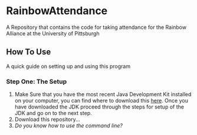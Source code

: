 # RainbowAttendance
A Repository that contains the code for taking attendance for the Rainbow Alliance at the University of Pittsburgh


## How To Use
A quick guide on setting up and using this program

### Step One: The Setup
1. Make Sure that you have the most recent Java Development Kit installed on your computer, you can find where to download this [here](https://www.oracle.com/java/technologies/downloads/). Once you have downloaded the JDK proceed through the steps for setup of the JDK and go on to the next step.
2. Download this repository...
3. *Do you know how to use the command line?* 
